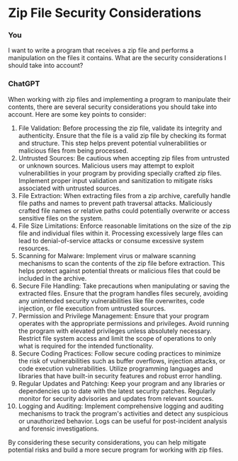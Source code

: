 # Zip File Security Considerations

### You
I want to write a program that receives a zip file and performs a manipulation on the files it contains. What are the security considerations I should take into account? 

### ChatGPT
When working with zip files and implementing a program to manipulate their contents, there are several security considerations you should take into account. Here are some key points to consider:

1. File Validation: Before processing the zip file, validate its integrity and authenticity. Ensure that the file is a valid zip file by checking its format and structure. This step helps prevent potential vulnerabilities or malicious files from being processed.
2. Untrusted Sources: Be cautious when accepting zip files from untrusted or unknown sources. Malicious users may attempt to exploit vulnerabilities in your program by providing specially crafted zip files. Implement proper input validation and sanitization to mitigate risks associated with untrusted sources.
3. File Extraction: When extracting files from a zip archive, carefully handle file paths and names to prevent path traversal attacks. Maliciously crafted file names or relative paths could potentially overwrite or access sensitive files on the system.
4. File Size Limitations: Enforce reasonable limitations on the size of the zip file and individual files within it. Processing excessively large files can lead to denial-of-service attacks or consume excessive system resources.
5. Scanning for Malware: Implement virus or malware scanning mechanisms to scan the contents of the zip file before extraction. This helps protect against potential threats or malicious files that could be included in the archive.
6. Secure File Handling: Take precautions when manipulating or saving the extracted files. Ensure that the program handles files securely, avoiding any unintended security vulnerabilities like file overwrites, code injection, or file execution from untrusted sources.
7. Permission and Privilege Management: Ensure that your program operates with the appropriate permissions and privileges. Avoid running the program with elevated privileges unless absolutely necessary. Restrict file system access and limit the scope of operations to only what is required for the intended functionality.
8. Secure Coding Practices: Follow secure coding practices to minimize the risk of vulnerabilities such as buffer overflows, injection attacks, or code execution vulnerabilities. Utilize programming languages and libraries that have built-in security features and robust error handling.
9. Regular Updates and Patching: Keep your program and any libraries or dependencies up to date with the latest security patches. Regularly monitor for security advisories and updates from relevant sources.
10. Logging and Auditing: Implement comprehensive logging and auditing mechanisms to track the program's activities and detect any suspicious or unauthorized behavior. Logs can be useful for post-incident analysis and forensic investigations.

By considering these security considerations, you can help mitigate potential risks and build a more secure program for working with zip files.

